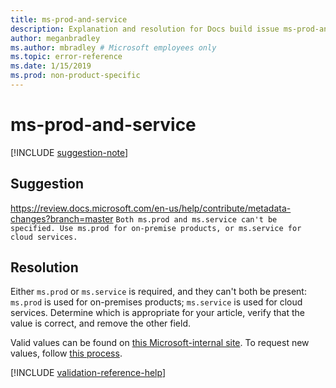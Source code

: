 ```yaml
---
title: ms-prod-and-service
description: Explanation and resolution for Docs build issue ms-prod-and-service
author: meganbradley
ms.author: mbradley # Microsoft employees only
ms.topic: error-reference
ms.date: 1/15/2019
ms.prod: non-product-specific
---
```

# ms-prod-and-service

[!INCLUDE [suggestion-note](includes/suggestion-note.md)]

## Suggestion
https://review.docs.microsoft.com/en-us/help/contribute/metadata-changes?branch=master
`Both ms.prod and ms.service can't be specified. Use ms.prod for on-premise products, or ms.service for cloud services.`

## Resolution

Either `ms.prod` or `ms.service` is required, and they can't both be present: `ms.prod` is used for on-premises products; `ms.service` is used for cloud services. Determine which is appropriate for your article, verify that the value is correct, and remove the other field.

Valid values can be found on [this Microsoft-internal site](https://docsmetadatatool.azurewebsites.net/allowlists). To request new values, follow [this process](https://review.docs.microsoft.com/en-us/help/contribute/metadata-changes?branch=master).

<!--make sure to add this file to your includes folder and verify the path-->
[!INCLUDE [validation-reference-help](includes/validation-reference-help.md)]
